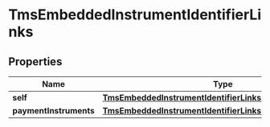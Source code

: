 
# TmsEmbeddedInstrumentIdentifierLinks

## Properties
Name | Type | Description | Notes
------------ | ------------- | ------------- | -------------
**self** | [**TmsEmbeddedInstrumentIdentifierLinksSelf**](TmsEmbeddedInstrumentIdentifierLinksSelf.md) |  |  [optional]
**paymentInstruments** | [**TmsEmbeddedInstrumentIdentifierLinksPaymentInstruments**](TmsEmbeddedInstrumentIdentifierLinksPaymentInstruments.md) |  |  [optional]



